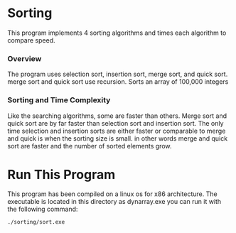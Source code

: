 # Sorting

This program implements 4 sorting algorithms and times each algorithm to compare speed.

### Overview

The program uses selection sort, insertion sort, merge sort, and quick sort. merge sort and quick sort use recursion. Sorts an array of 100,000 integers

### Sorting and Time Complexity

Like the searching algorithms, some are faster than others. Merge sort and quick sort are by far faster than selection sort and insertion sort. The only time selection and insertion sorts are either faster or comparable to merge and quick is when the sorting size is small. in other words merge and quick sort are faster and the number of sorted elements grow.

# Run This Program
This program has been compiled on a linux os for x86 architecture. The executable is located in this directory as dynarray.exe you can run it with the following command:
```sh
./sorting/sort.exe
```